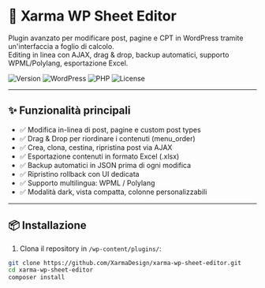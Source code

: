 # 📝 Xarma WP Sheet Editor

Plugin avanzato per modificare post, pagine e CPT in WordPress tramite un'interfaccia a foglio di calcolo.  
Editing in linea con AJAX, drag & drop, backup automatici, supporto WPML/Polylang, esportazione Excel.

![Version](https://img.shields.io/badge/version-1.0.0-blue)
![WordPress](https://img.shields.io/badge/WordPress-6.5+-blueviolet)
![PHP](https://img.shields.io/badge/PHP-8.0+-green)
![License](https://img.shields.io/badge/license-GPL--2.0-orange)

---

## ✨ Funzionalità principali

- ✅ Modifica in-linea di post, pagine e custom post types
- ✅ Drag & Drop per riordinare i contenuti (menu_order)
- ✅ Crea, clona, cestina, ripristina post via AJAX
- ✅ Esportazione contenuti in formato Excel (.xlsx)
- ✅ Backup automatici in JSON prima di ogni modifica
- ✅ Ripristino rollback con UI dedicata
- ✅ Supporto multilingua: WPML / Polylang
- ✅ Modalità dark, vista compatta, colonne personalizzabili

---

## 📦 Installazione

1. Clona il repository in `/wp-content/plugins/`:

```bash
git clone https://github.com/XarmaDesign/xarma-wp-sheet-editor.git
cd xarma-wp-sheet-editor
composer install
```
